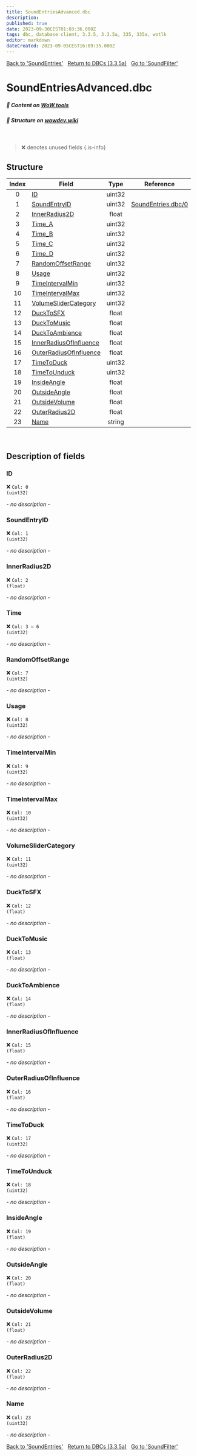 ```yaml
---
title: SoundEntriesAdvanced.dbc
description:
published: true
date: 2023-09-30CEST01:03:36.000Z
tags: dbc, database client, 3.3.5, 3.3.5a, 335, 335a, wotlk
editor: markdown
dateCreated: 2023-09-05CEST16:09:35.000Z
---
```

<a href="https://trinitycore.info/files/DBC/335/soundentries" class="mt-5 v-btn v-btn--depressed v-btn--flat v-btn--outlined theme--light v-size--default darkblue--text text--lighten-3"><span class="v-btn__content"><i aria-hidden="true" class="v-icon notranslate v-icon--left mdi mdi-arrow-left theme--light"></i><span>Back to 'SoundEntries'</span></span></a>&nbsp;&nbsp;&nbsp;<a href="https://trinitycore.info/files/DBC/335/home" class="mt-5 v-btn v-btn--depressed v-btn--flat v-btn--outlined theme--light v-size--default darkblue--text text--lighten-3"><span class="v-btn__content"><i aria-hidden="true" class="v-icon notranslate v-icon--left mdi mdi-home-outline theme--light"></i><span>Return to DBCs (3.3.5a)</span></span></a>&nbsp;&nbsp;&nbsp;<a href="https://trinitycore.info/files/DBC/335/soundfilter" class="mt-5 v-btn v-btn--depressed v-btn--flat v-btn--outlined theme--light v-size--default darkblue--text text--lighten-3"><span class="v-btn__content"><span>Go to 'SoundFilter'</span><i aria-hidden="true" class="v-icon notranslate v-icon--right mdi mdi-arrow-right theme--light"></i></span></a>

# SoundEntriesAdvanced.dbc
##### :open_book: Content on [WoW.tools](https://wow.tools/dbc/?dbc=soundentriesadvanced&build=3.3.5.12340)
##### :pencil: Structure on [wowdev.wiki](https://wowdev.wiki/DB/SoundEntriesAdvanced)
&nbsp;

> :x: denotes unused fields
{.is-info}


## Structure

| Index | Field | Type | Reference |
| :---: | --- | :---: | --- |
| 0 | [ID](#id) | uint32 |  |
| 1 | [SoundEntryID](#soundentryid) | uint32 | [SoundEntries.dbc/0](/files/DBC/335/soundentries#id) |
| 2 | [InnerRadius2D](#innerradius2d) | float |  |
| 3 | [Time_A](#time) | uint32 |  |
| 4 | [Time_B](#time) | uint32 |  |
| 5 | [Time_C](#time) | uint32 |  |
| 6 | [Time_D](#time) | uint32 |  |
| 7 | [RandomOffsetRange](#randomoffsetrange) | uint32 |  |
| 8 | [Usage](#usage) | uint32 |  |
| 9 | [TimeIntervalMin](#timeintervalmin) | uint32 |  |
| 10 | [TimeIntervalMax](#timeintervalmax) | uint32 |  |
| 11 | [VolumeSliderCategory](#volumeslidercategory) | uint32 |  |
| 12 | [DuckToSFX](#ducktosfx) | float |  |
| 13 | [DuckToMusic](#ducktomusic) | float |  |
| 14 | [DuckToAmbience](#ducktoambience) | float |  |
| 15 | [InnerRadiusOfInfluence](#innerradiusofinfluence) | float |  |
| 16 | [OuterRadiusOfInfluence](#outerradiusofinfluence) | float |  |
| 17 | [TimeToDuck](#timetoduck) | uint32 |  |
| 18 | [TimeToUnduck](#timetounduck) | uint32 |  |
| 19 | [InsideAngle](#insideangle) | float |  |
| 20 | [OutsideAngle](#outsideangle) | float |  |
| 21 | [OutsideVolume](#outsidevolume) | float |  |
| 22 | [OuterRadius2D](#outerradius2d) | float |  |
| 23 | [Name](#name) | string |  |
&nbsp;
## Description of fields

### ID
:x: <code>Col: 0 (uint32)</code>

*- no description -*
&nbsp;

### SoundEntryID
:x: <code>Col: 1 (uint32)</code>

*- no description -*
&nbsp;

### InnerRadius2D
:x: <code>Col: 2 (float)</code>

*- no description -*
&nbsp;

### Time
:x: <code>Col: 3 &ndash; 6 (uint32)</code>

*- no description -*
&nbsp;

### RandomOffsetRange
:x: <code>Col: 7 (uint32)</code>

*- no description -*
&nbsp;

### Usage
:x: <code>Col: 8 (uint32)</code>

*- no description -*
&nbsp;

### TimeIntervalMin
:x: <code>Col: 9 (uint32)</code>

*- no description -*
&nbsp;

### TimeIntervalMax
:x: <code>Col: 10 (uint32)</code>

*- no description -*
&nbsp;

### VolumeSliderCategory
:x: <code>Col: 11 (uint32)</code>

*- no description -*
&nbsp;

### DuckToSFX
:x: <code>Col: 12 (float)</code>

*- no description -*
&nbsp;

### DuckToMusic
:x: <code>Col: 13 (float)</code>

*- no description -*
&nbsp;

### DuckToAmbience
:x: <code>Col: 14 (float)</code>

*- no description -*
&nbsp;

### InnerRadiusOfInfluence
:x: <code>Col: 15 (float)</code>

*- no description -*
&nbsp;

### OuterRadiusOfInfluence
:x: <code>Col: 16 (float)</code>

*- no description -*
&nbsp;

### TimeToDuck
:x: <code>Col: 17 (uint32)</code>

*- no description -*
&nbsp;

### TimeToUnduck
:x: <code>Col: 18 (uint32)</code>

*- no description -*
&nbsp;

### InsideAngle
:x: <code>Col: 19 (float)</code>

*- no description -*
&nbsp;

### OutsideAngle
:x: <code>Col: 20 (float)</code>

*- no description -*
&nbsp;

### OutsideVolume
:x: <code>Col: 21 (float)</code>

*- no description -*
&nbsp;

### OuterRadius2D
:x: <code>Col: 22 (float)</code>

*- no description -*
&nbsp;

### Name
:x: <code>Col: 23 (uint32)</code>

*- no description -*
&nbsp;

<a href="https://trinitycore.info/files/DBC/335/soundentries" class="mt-5 v-btn v-btn--depressed v-btn--flat v-btn--outlined theme--light v-size--default darkblue--text text--lighten-3"><span class="v-btn__content"><i aria-hidden="true" class="v-icon notranslate v-icon--left mdi mdi-arrow-left theme--light"></i><span>Back to 'SoundEntries'</span></span></a>&nbsp;&nbsp;&nbsp;<a href="https://trinitycore.info/files/DBC/335/home" class="mt-5 v-btn v-btn--depressed v-btn--flat v-btn--outlined theme--light v-size--default darkblue--text text--lighten-3"><span class="v-btn__content"><i aria-hidden="true" class="v-icon notranslate v-icon--left mdi mdi-home-outline theme--light"></i><span>Return to DBCs (3.3.5a)</span></span></a>&nbsp;&nbsp;&nbsp;<a href="https://trinitycore.info/files/DBC/335/soundfilter" class="mt-5 v-btn v-btn--depressed v-btn--flat v-btn--outlined theme--light v-size--default darkblue--text text--lighten-3"><span class="v-btn__content"><span>Go to 'SoundFilter'</span><i aria-hidden="true" class="v-icon notranslate v-icon--right mdi mdi-arrow-right theme--light"></i></span></a>
